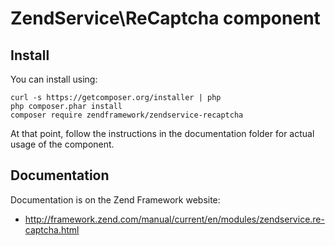 # ZendService\ReCaptcha component

## Install

You can install using:

```
curl -s https://getcomposer.org/installer | php
php composer.phar install
composer require zendframework/zendservice-recaptcha
```

At that point, follow the instructions in the documentation folder for actual
usage of the component.

## Documentation

Documentation is on the Zend Framework website:

- http://framework.zend.com/manual/current/en/modules/zendservice.re-captcha.html
